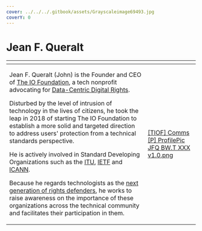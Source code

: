 ```yaml
---
cover: ../../../.gitbook/assets/Grayscaleimage69493.jpg
coverY: 0
---
```


# Jean F. Queralt



<table data-card-size="large" data-view="cards" data-full-width="true"><thead><tr><th></th><th data-hidden data-card-cover data-type="files"></th></tr></thead><tbody><tr><td><p>Jean F. Queralt (John) is the Founder and CEO of <a href="https://theiofoundation.org">The IO Foundation</a>, a tech nonprofit advocating for <a href="https://tiof.click/DCDRAbout">Data-Centric Digital Rights</a>.</p><p></p><p>Disturbed by the level of intrusion of technology in the lives of citizens, he took the leap in 2018 of starting The IO Foundation to establish a more solid and targeted direction to address users' protection from a technical standards perspective.</p><p></p><p>He is actively involved in Standard Developing Organizations such as the <a href="https://itu.int">ITU</a>, <a href="https://ietf.org">IETF</a> and <a href="https://icann.org">ICANN</a>.</p><p></p><p>Because he regards technologists as the <a href="https://tiof.click/TIOFNextGen">next generation of rights defenders</a>, he works to raise awareness on the importance of these organizations across the technical community and facilitates their participation in them.</p></td><td><a href="../../../.gitbook/assets/[TIOF] Comms [P] ProfilePic JFQ BW.T XXX v1.0.png">[TIOF] Comms [P] ProfilePic JFQ BW.T XXX v1.0.png</a></td></tr></tbody></table>















